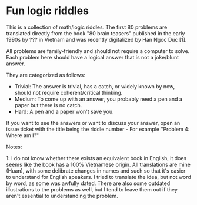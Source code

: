 # Fun logic riddles

This is a collection of math/logic riddles. The first 80 problems are translated directly from the book "80 brain teasers" published in the early 1990s by ??? in Vietnam and was recently digitalized by Han Ngoc Duc [1].

All problems are family-friendly and should not require a computer to solve. Each problem here should have a logical answer that is not a joke/blunt answer. 

They are categorized as follows:

- Trivial: The answer is trivial, has a catch, or widely known by now, should not require coherent/critical thinking.
- Medium: To come up with an answer, you probably need a pen and a paper but there is no catch.
- Hard: A pen and a paper won't save you.

If you want to see the answers or want to discuss your answer, open an issue ticket with the title being the riddle number - For example "Problem 4: Where am I?"

Notes:

1: I do not know whether there exists an equivalent book in English, it does seems like the book has a 100% Vietnamese origin. All translations are mine (Huan), with some delibrate changes in names and such so that it's easier to understand for English speakers. I tried to translate the idea, but not word by word, as some was awfully dated. There are also some outdated illustrations to the problems as well, but I tend to leave them out if they aren't essential to understanding the problem.
